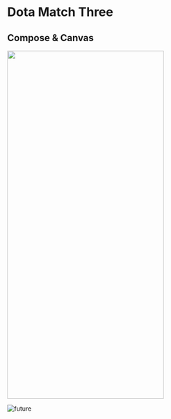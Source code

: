 # Dota Match Three
## Compose & Canvas


<img src="[https://i.imgur.com/ZWnhY9T.png](https://sun9-59.userapi.com/impg/vjcUNsK53uH3kTp3SnxafG0cXtfqDdMxNv65eQ/Ag94C_0liXo.jpg?size=720x1600&quality=95&sign=3b64e0f750006a10c9fee8745ddd0674&type=album)" width="360" height="800">

![future](https://sun9-35.userapi.com/impg/sr3kn0cRMd0GlnF_lTj8WQ_YLlCSq87CvfKzzg/oFJ7EL7cq_w.jpg?size=720x1600&quality=95&sign=595d592abb15ea1e356a7347c5f6f88a&type=album)

